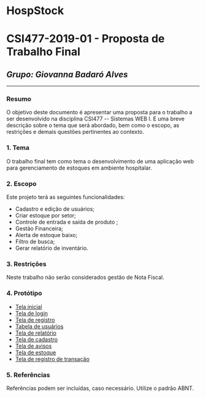 # HospStock
# **CSI477-2019-01 - Proposta de Trabalho Final**
## *Grupo: Giovanna Badaró Alves*

--------------

<!-- Descrever um resumo sobre o trabalho. -->

### Resumo
O objetivo deste documento é apresentar uma proposta para o trabalho a ser desenvolvido na disciplina CSI477 -- Sistemas WEB I. E uma breve descrição sobre o tema que será abordado, bem como o escopo, as restrições e demais questões pertinentes ao contexto.

<!-- Apresentar o tema. -->
### 1. Tema

  O trabalho final tem como tema o desenvolvimento de uma aplicação web para gerenciamento de estoques em ambiente hospitalar.

<!-- Descrever e limitar o escopo da aplica��o. -->
### 2. Escopo

  Este projeto terá as seguintes funcionalidades:
 
  * Cadastro e edição de usuários;
  * Criar estoque por setor;
  * Controle de entrada e saída de produto ;
  * Gestão Financeira;
  * Alerta de estoque baixo; 
  * Filtro de busca;
  * Gerar relatório de inventário.

<!-- Apresentar restri��es de funcionalidades e de escopo. -->
### 3. Restrições

  Neste trabalho não serão considerados gestão de Nota Fiscal.

<!-- Construir alguns prot�tipos para a aplica��o, disponibiliz�-los no Github e descrever o que foi considerado. //-->
### 4. Protótipo

 
  * [Tela inicial](https://imgur.com/8oUhSuP)
  * [Tela de login](https://imgur.com/PW0F9rS)
  * [Tela de registro](https://imgur.com/XWQe4mH)
  * [Tabela de usuários](https://imgur.com/gnj8k6B)
  * [Tela de relatório](https://i.imgur.com/mOduRla.jpg)
  * [Tela de cadastro](https://i.imgur.com/R7ZCAn8.jpg)
  * [Tela de avisos](https://i.imgur.com/4L2Q77C.jpg)
  * [Tela de estoque](https://i.imgur.com/zUwjNiW.jpg)
  * [Tela de registro de transação](https://i.imgur.com/fnWe1HY.jpg)

### 5. Referências

  Referências podem ser incluídas, caso necessário. Utilize o padrão ABNT.
